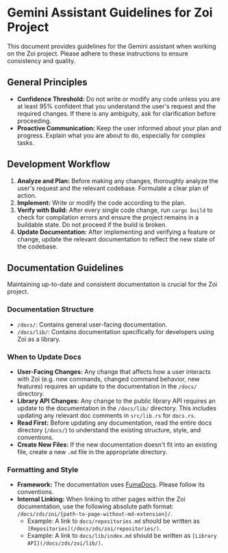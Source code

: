 # Gemini Assistant Guidelines for Zoi Project

This document provides guidelines for the Gemini assistant when working on the Zoi project. Please adhere to these instructions to ensure consistency and quality.

## General Principles

- **Confidence Threshold:** Do not write or modify any code unless you are at least 95% confident that you understand the user's request and the required changes. If there is any ambiguity, ask for clarification before proceeding.
- **Proactive Communication:** Keep the user informed about your plan and progress. Explain what you are about to do, especially for complex tasks.

## Development Workflow

1.  **Analyze and Plan:** Before making any changes, thoroughly analyze the user's request and the relevant codebase. Formulate a clear plan of action.
2.  **Implement:** Write or modify the code according to the plan.
3.  **Verify with Build:** After every single code change, run `cargo build` to check for compilation errors and ensure the project remains in a buildable state. Do not proceed if the build is broken.
4.  **Update Documentation:** After implementing and verifying a feature or change, update the relevant documentation to reflect the new state of the codebase.

## Documentation Guidelines

Maintaining up-to-date and consistent documentation is crucial for the Zoi project.

### Documentation Structure

- `/docs/`: Contains general user-facing documentation.
- `/docs/lib/`: Contains documentation specifically for developers using Zoi as a library.

### When to Update Docs

- **User-Facing Changes:** Any change that affects how a user interacts with Zoi (e.g. new commands, changed command behavior, new features) requires an update to the documentation in the `/docs/` directory.
- **Library API Changes:** Any change to the public library API requires an update to the documentation in the `/docs/lib/` directory. This includes updating any relevant doc comments in `src/lib.rs` for `docs.rs`.
- **Read First:** Before updating any documentation, read the entire docs directory (`/docs/`) to understand the existing structure, style, and conventions.
- **Create New Files:** If the new documentation doesn't fit into an existing file, create a new `.md` file in the appropriate directory.

### Formatting and Style

- **Framework:** The documentation uses [FumaDocs](https://fumadocs.dev). Please follow its conventions.
- **Internal Linking:** When linking to other pages within the Zoi documentation, use the following absolute path format: `/docs/zds/zoi/{path-to-page-without-md-extension}/`.
  - Example: A link to `docs/repositories.md` should be written as `[Repositories](/docs/zds/zoi/repositories/)`.
  - Example: A link to `docs/lib/index.md` should be written as `[Library API](/docs/zds/zoi/lib/)`.
